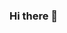 <div class="background">
   <span></span>
   <span></span>
   <span></span>
   <span></span>
   <span></span>
   <span></span>
   <span></span>
   <span></span>
   <span></span>
   <span></span>
   <span></span>
   <span></span>
   <span></span>
   <span></span>
   <span></span>
   <span></span>
   <span></span>
   <span></span>
   <span></span>
   <span></span>
</div>

<style src="./assets/style.css"></style>

### Hi there 👋

<!--
**NayanMallet/NayanMallet** is a ✨ _special_ ✨ repository because its `README.md` (this file) appears on your GitHub profile.

Here are some ideas to get you started:

- 🔭 I’m currently working on ...
- 🌱 I’m currently learning ...
- 👯 I’m looking to collaborate on ...
- 🤔 I’m looking for help with ...
- 💬 Ask me about ...
- 📫 How to reach me: ...
- 😄 Pronouns: ...
- ⚡ Fun fact: ...
-->
